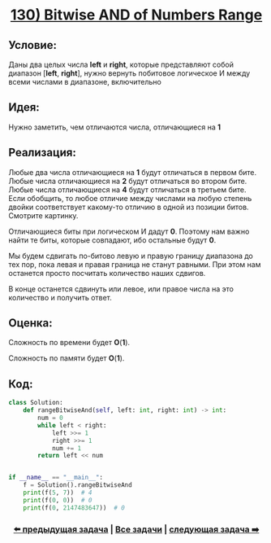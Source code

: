 <div align='center'>
<h1><a href='https://leetcode.com/problems/bitwise-and-of-numbers-range/description/'><strong>130) Bitwise AND of Numbers Range</strong></a></h1>
</div>

## **Условие:**

Даны два целых числа **left** и **right**, которые представляют собой диапазон [**left**, **right**], нужно вернуть побитовое логическое И между всеми числами в диапазоне, включительно

## **Идея:**

Нужно заметить, чем отличаются числа, отличающиеся на **1**

## **Реализация:**

Любые два числа отличающиеся на **1** будут отличаться в первом бите. Любые числа отличающиеся на **2** будут отличаться во втором бите. Любые числа отличающиеся на **4** будут отличаться в третьем бите. Если обобщить, то любое отличие между числами на любую степень двойки соответствует какому-то отличию в одной из позиции битов. Смотрите картинку.

Отличающиеся биты при логическом И дадут **0**. Поэтому нам важно найти те биты, которые совпадают, ибо остальные будут **0**.

Мы будем сдвигать по-битово левую и правую границу диапазона до тех пор, пока левая и правая граница не станут равными. При этом нам останется просто посчитать количество наших сдвигов.

В конце останется сдвинуть или левое, или правое числа на это количество и получить ответ.



## **Оценка:**

Сложность по времени будет **O**(**1**).

Сложность по памяти будет **O**(**1**).

## Код:
```python
class Solution:
    def rangeBitwiseAnd(self, left: int, right: int) -> int:
        num = 0
        while left < right:
            left >>= 1
            right >>= 1
            num += 1
        return left << num


if __name__ == "__main__":
    f = Solution().rangeBitwiseAnd
    print(f(5, 7))  # 4
    print(f(0, 0))  # 0
    print(f(0, 2147483647))  # 0

```

<div align='center'><h3><a href='https://github.com/TAskMAster339/PythonAlgorithms/tree/main/129.Single%20Number%20II'>⬅️ предыдущая задача</a>&nbsp;|&nbsp;<a href='https://github.com/TAskMAster339/PythonAlgorithms/tree/main/README.md'>Все задачи</a>&nbsp;|&nbsp;<a href='https://github.com/TAskMAster339/PythonAlgorithms/tree/main/131.Palindrome%20Number'>следующая задача ➡️</a></h3></div>